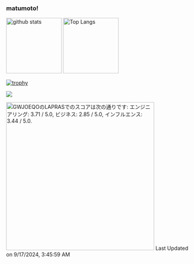 ### matumoto!

<p align="left"> 
  <img alt="github stats" height="150px" src="https://github-readme-stats.vercel.app/api?username=matumoto1234&show_icons=ture&theme=vue" />
  <img alt="Top Langs" height="150px" src="https://github-readme-stats.vercel.app/api/top-langs/?username=matumoto1234&layout=compact&show_icons=true&theme=vue" />
</p>

[![trophy](https://github-profile-trophy.vercel.app/?username=matumoto1234&column=7)](https://github.com/ryo-ma/github-profile-trophy)

![](https://github-profile-summary-cards.vercel.app/api/cards/profile-details?username=matumoto1234&theme=vue)

<!--START_SECTION:lapras-card-->
<p ><a href="https://lapras.com/public/GWJOEQO" target="_blank" rel="noopener noreferrer"><img alt="GWJOEQOのLAPRASでのスコアは次の通りです: エンジニアリング: 3.71 / 5.0, ビジネス: 2.85 / 5.0, インフルエンス: 3.44 / 5.0." src="https://lapras-card-generator.vercel.app/api/svg?e=3.71&b=2.85&i=3.44&b1=%2334495e&b2=%2341b883&i1=%2341b883&i2=%239effd3&l=ja" width="400" ></a>  
Last Updated on 9/17/2024, 3:45:59 AM</p>
<!--END_SECTION:lapras-card-->
